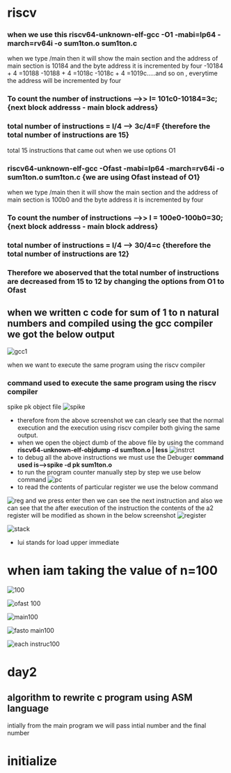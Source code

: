 # riscv
### when we use this riscv64-unknown-elf-gcc -O1 -mabi=lp64 -march=rv64i -o sum1ton.o sum1ton.c
when we type /main then it will show the main section and the address of main section is 10184 and the byte address it is incremented by four
-10184 + 4 =10188
-10188 + 4 =1018c
-1018c + 4 =1019c.....and so on , everytime the address will be incremented by four
### To count the number of instructions -->> I= 101c0-10184=3c;{next block addresss -  main block address}
### total number of instructions = I/4 --> 3c/4=F  {therefore the total number of instructions are 15}
total 15 instructions that came out when we use options O1
### riscv64-unknown-elf-gcc -Ofast -mabi=lp64 -march=rv64i -o sum1ton.o sum1ton.c {we are using Ofast instead of O1}
when we type /main then it will show the main section and the address of main section is 100b0 and the byte address it is incremented by four
### To count the number of instructions -->> I = 100e0-100b0=30;{next block addresss -  main block address}
### total number of instructions = I/4 --> 30/4=c  {therefore the total number of instructions are 12}
### Therefore we aboserved that the total number of instructions are decreased from 15 to 12 by changing the options from O1 to Ofast
when we written c code for sum of 1 to n natural numbers and compiled using the gcc compiler we got the below output
- 
![gcc1](https://user-images.githubusercontent.com/84865915/121396975-897ba000-c971-11eb-98f8-e2f91ab9fb99.JPG)

when we want to execute the same program using the riscv compiler
### command used to execute the same program using the riscv compiler
spike pk object file
![spike](https://user-images.githubusercontent.com/84865915/121397056-a021f700-c971-11eb-8f46-3293221e77d4.JPG)
- therefore from the above screenshot we can clearly see that the normal execution and the execution using riscv compiler both giving the same output.
- when we open the object dumb of the above file by using the command **riscv64-unknown-elf-objdump -d sum1ton.o | less**
![instrct](https://user-images.githubusercontent.com/84865915/121397136-b465f400-c971-11eb-96f7-acf61c2585ac.JPG)
- to debug all the above instructions we must use the Debuger **command used is-->spike -d pk sum1ton.o**
- to run the program counter manually step by step we use below command
![pc](https://user-images.githubusercontent.com/84865915/121397183-bf208900-c971-11eb-8558-616e500237f0.JPG)
- to read the contents of particular register we use the below command


![reg](https://user-images.githubusercontent.com/84865915/121397244-c9428780-c971-11eb-97dc-3144ee42a94d.JPG)
and we press enter then we can see the next instruction and also we can see that the after execution of the instruction the contents of the a2 register will be modified as shown in the below screenshot
![register](https://user-images.githubusercontent.com/84865915/121397293-d3648600-c971-11eb-9dff-f93f47835184.JPG)

![stack](https://user-images.githubusercontent.com/84865915/121397362-e2e3cf00-c971-11eb-82b0-032dbba6645b.JPG)
- lui stands for load upper immediate
# when iam taking the value of n=100
![100](https://user-images.githubusercontent.com/84865915/121394624-2983fa00-c96f-11eb-8f41-49e80747d3c6.JPG)

![ofast 100](https://user-images.githubusercontent.com/84865915/121396868-6c46d180-c971-11eb-8e14-286ebbb76d60.JPG)


![main100](https://user-images.githubusercontent.com/84865915/121396550-1eca6480-c971-11eb-8c90-b7d98f6d6f65.JPG)

![fasto main100](https://user-images.githubusercontent.com/84865915/121396611-2d188080-c971-11eb-9f3b-c76e221118eb.JPG)

![each instruc100](https://user-images.githubusercontent.com/84865915/121396682-3d306000-c971-11eb-9794-761560598ba7.JPG)
# day2
## algorithm to rewrite c program using ASM language
intially from the main program we will pass intial number and the final number
# initialize



